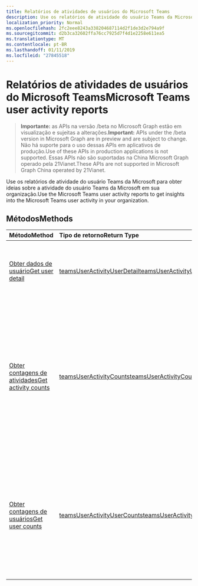 ```yaml
---
title: Relatórios de atividades de usuários do Microsoft Teams
description: Use os relatórios de atividade do usuário Teams da Microsoft para obter ideias sobre a atividade do usuário Teams da Microsoft em sua organização.
localization_priority: Normal
ms.openlocfilehash: 2fc2eee8243a338204687114d2f1de3d2e794a9f
ms.sourcegitcommit: d2b3ca32602ffa76cc7925d7f4d1e2258e611ea5
ms.translationtype: MT
ms.contentlocale: pt-BR
ms.lasthandoff: 01/11/2019
ms.locfileid: "27845518"
---
```

# <a name="microsoft-teams-user-activity-reports"></a><span data-ttu-id="916f1-103">Relatórios de atividades de usuários do Microsoft Teams</span><span class="sxs-lookup"><span data-stu-id="916f1-103">Microsoft Teams user activity reports</span></span>

> <span data-ttu-id="916f1-104">**Importante:** as APIs na versão /beta no Microsoft Graph estão em visualização e sujeitas a alterações.</span><span class="sxs-lookup"><span data-stu-id="916f1-104">**Important:** APIs under the /beta version in Microsoft Graph are in preview and are subject to change.</span></span> <span data-ttu-id="916f1-105">Não há suporte para o uso dessas APIs em aplicativos de produção.</span><span class="sxs-lookup"><span data-stu-id="916f1-105">Use of these APIs in production applications is not supported.</span></span> <span data-ttu-id="916f1-106">Essas APIs não são suportadas na China Microsoft Graph operado pela 21Vianet.</span><span class="sxs-lookup"><span data-stu-id="916f1-106">These APIs are not supported in Microsoft Graph China operated by 21Vianet.</span></span>

<span data-ttu-id="916f1-107">Use os relatórios de atividade do usuário Teams da Microsoft para obter ideias sobre a atividade do usuário Teams da Microsoft em sua organização.</span><span class="sxs-lookup"><span data-stu-id="916f1-107">Use the Microsoft Teams user activity reports to get insights into the Microsoft Teams user activity in your organization.</span></span>

## <a name="methods"></a><span data-ttu-id="916f1-108">Métodos</span><span class="sxs-lookup"><span data-stu-id="916f1-108">Methods</span></span>

| <span data-ttu-id="916f1-109">Método</span><span class="sxs-lookup"><span data-stu-id="916f1-109">Method</span></span>                                   | <span data-ttu-id="916f1-110">Tipo de retorno</span><span class="sxs-lookup"><span data-stu-id="916f1-110">Return Type</span></span>                              | <span data-ttu-id="916f1-111">Descrição</span><span class="sxs-lookup"><span data-stu-id="916f1-111">Description</span></span>                              |
| :--------------------------------------- | :--------------------------------------- | :--------------------------------------- |
| [<span data-ttu-id="916f1-112">Obter dados de usuário</span><span class="sxs-lookup"><span data-stu-id="916f1-112">Get user detail</span></span>](../api/reportroot-getteamsuseractivityuserdetail.md) | [<span data-ttu-id="916f1-113">teamsUserActivityUserDetail</span><span class="sxs-lookup"><span data-stu-id="916f1-113">teamsUserActivityUserDetail</span></span>](../resources/teamsuseractivityuserdetail.md) | <span data-ttu-id="916f1-114">Obtém detalhes sobre a atividade de usuários do Microsoft Teams por usuário.</span><span class="sxs-lookup"><span data-stu-id="916f1-114">Get details about Microsoft Teams user activity by user.</span></span> |
| [<span data-ttu-id="916f1-115">Obter contagens de atividades</span><span class="sxs-lookup"><span data-stu-id="916f1-115">Get activity counts</span></span>](../api/reportroot-getteamsuseractivitycounts.md) | [<span data-ttu-id="916f1-116">teamsUserActivityCounts</span><span class="sxs-lookup"><span data-stu-id="916f1-116">teamsUserActivityCounts</span></span>](../resources/teamsuseractivitycounts.md) | <span data-ttu-id="916f1-117">Obtém o número de atividades do Microsoft Teams por tipo de atividade.</span><span class="sxs-lookup"><span data-stu-id="916f1-117">Get the number of Microsoft Teams activities by activity type.</span></span> <span data-ttu-id="916f1-118">Os tipos de atividade são o número de mensagens de chat de equipes, mensagens de chat privadas, chamadas ou reuniões.</span><span class="sxs-lookup"><span data-stu-id="916f1-118">The activity types are number of teams chat messages, private chat messages, calls, or meetings.</span></span> |
| [<span data-ttu-id="916f1-119">Obter contagens de usuários</span><span class="sxs-lookup"><span data-stu-id="916f1-119">Get user counts</span></span>](../api/reportroot-getteamsuseractivityusercounts.md) | [<span data-ttu-id="916f1-120">teamsUserActivityUserCounts</span><span class="sxs-lookup"><span data-stu-id="916f1-120">teamsUserActivityUserCounts</span></span>](../resources/teamsuseractivityusercounts.md) | <span data-ttu-id="916f1-121">Obtém o número de usuários por tipo de atividade.</span><span class="sxs-lookup"><span data-stu-id="916f1-121">Get the number of users by activity type.</span></span> <span data-ttu-id="916f1-122">Os tipos de atividade são o número de mensagens de chat de equipes, mensagens de chat privadas, chamadas ou reuniões.</span><span class="sxs-lookup"><span data-stu-id="916f1-122">The activity types are number of teams chat messages, private chat messages, calls, or meetings.</span></span> |
